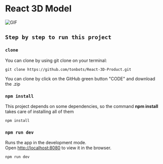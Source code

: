 # React 3D Model

![GIF](public/preview.gif)

## `Step by step to run this project`

### `clone`

You can clone by using git clone on your terminal:

    git clone https://github.com/tonbots/React-3D-Product.git

You can clone by click on the GitHub green button "CODE" and download the .zip

### `npm install`

This project depends on some dependencies, so the command **npm install** takes care of installing all of them

    npm install

### `npm run dev`

Runs the app in the development mode.\
Open [http://localhost:8080](http://localhost:8080) to view it in the browser.

    npm run dev
